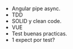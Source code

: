 - Angular pipe async.
- TDD
- SOLID y clean code.
- VUE
- Test buenas practicas.
- 1 expect por test?